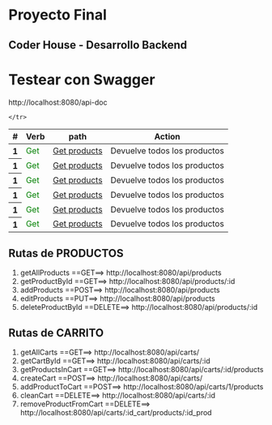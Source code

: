 


<h1>Proyecto Final </h1>
    <h2>Coder House - Desarrollo Backend</h2>

# Testear con Swagger 
http://localhost:8080/api-doc

<table class="table">
  <thead>
    <tr>
      <th scope="col">#</th>
      <th scope="col">Verb</th>
      <th scope="col">path</th>
      <th scope="col">Action</th>

    </tr>
  </thead>
  <tbody>
    <tr>
      <th scope="row">1</th>
      <td style="color:green">Get</td>
      <td><a href="http://localhost:8080/api/products" target="_blank"/>Get products</td>
      <td>Devuelve todos los productos</td>
    </tr>
   <tr>
      <th scope="row">1</th>
      <td style="color:green">Get</td>
      <td><a href="http://localhost:8080/api/products" target="_blank"/>Get products</td>
      <td>Devuelve todos los productos</td>
    </tr>
      <tr>
      <th scope="row">1</th>
      <td style="color:green">Get</td>
      <td><a href="http://localhost:8080/api/products" target="_blank"/>Get products</td>
      <td>Devuelve todos los productos</td>
    </tr>
      <tr>
      <th scope="row">1</th>
      <td style="color:green">Get</td>
      <td><a href="http://localhost:8080/api/products" target="_blank"/>Get products</td>
      <td>Devuelve todos los productos</td>
    </tr>
      <tr>
      <th scope="row">1</th>
      <td style="color:green">Get</td>
      <td><a href="http://localhost:8080/api/products" target="_blank"/>Get products</td>
      <td>Devuelve todos los productos</td>
    </tr>
      <tr>
      <th scope="row">1</th>
      <td style="color:green">Get</td>
      <td><a href="http://localhost:8080/api/products" target="_blank"/>Get products</td>
      <td>Devuelve todos los productos</td>
    </tr>
  </tbody>
</table>

## Rutas de PRODUCTOS 

1) getAllProducts ==GET==> http://localhost:8080/api/products
2) getProductById ==GET==> http://localhost:8080/api/products/:id
3) addProducts ==POST==> http://localhost:8080/api/products
4) editProducts ==PUT==> http://localhost:8080/api/products
5) deleteProductById ==DELETE==> http://localhost:8080/api/products/:id

## Rutas de CARRITO 

1) getAllCarts ==GET==> http://localhost:8080/api/carts/
2) getCartById ==GET==> http://localhost:8080/api/carts/:id
3) getProductsInCart ==GET==> http://localhost:8080/api/carts/:id/products
4) createCart ==POST==> http://localhost:8080/api/carts/
5) addProductToCart ==POST==> http://localhost:8080/api/carts/1/products
6) cleanCart ==DELETE==> http://localhost:8080/api/carts/:id
7) removeProductFromCart ==DELETE==> http://localhost:8080/api/carts/:id_cart/products/:id_prod
